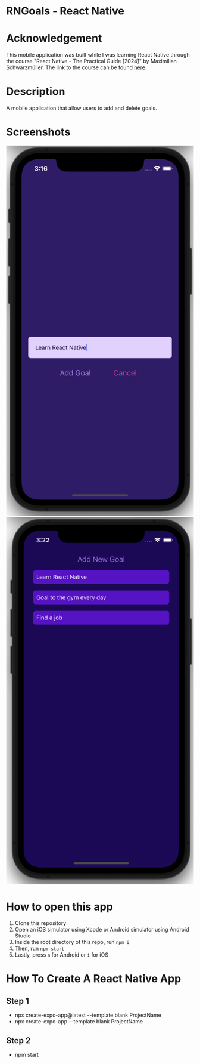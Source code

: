 # RNGoals - React Native

# Acknowledgement

This mobile application was built while I was learning React Native through the course "React Native - The Practical Guide [2024]" by Maximilian Schwarzmüller.
The link to the course can be found [here](https://www.udemy.com/course/react-native-the-practical-guide/?couponCode=CMCPSALE24#instructor-2).

# Description

A mobile application that allow users to add and delete goals.


# Screenshots

![](./img/RNGoals1.png)
![](./img/RNGoals2.png)

# How to open this app
1. Clone this repository
2. Open an iOS simulator using Xcode or Android simulator using Android Studio
3. Inside the root directory of this repo, run `npm i`
4. Then, run `npm start`
5. Lastly, press `a` for Android or `i` for iOS

# How To Create A React Native App

## Step 1
- npx create-expo-app@latest --template blank ProjectName
- npx create-expo-app --template blank ProjectName

## Step 2
- npm start
